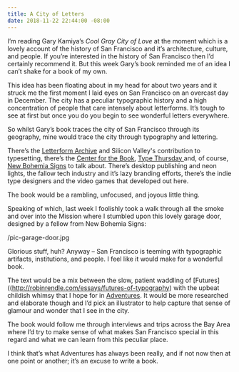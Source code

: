 ```yaml
---
title: A City of Letters
date: 2018-11-22 22:44:00 -08:00
---
```


I’m reading Gary Kamiya’s *Cool Gray City of Love* at the moment which is a lovely account of the history of San Francisco and it’s architecture, culture, and people. If you’re interested in the history of San Francisco then I’d certainly recommend it. But this week Gary’s book reminded me of an idea I can’t shake for a book of my own.

This idea has been floating about in my head for about two years and it struck me the first moment I laid eyes on San Francisco on an overcast day in December. The city has a peculiar typographic history and a high concentration of people that care intensely about letterforms. It’s tough to see at first but once you do you begin to see wonderful letters everywhere.

So whilst Gary’s book traces the city of San Francisco through its geography, mine would trace the city through typography and lettering.

There’s the [Letterform Archive](https://letterformarchive.org/) and Silicon Valley's contribution to typesetting, there’s the [Center for the Book](https://sfcb.org/), [Type Thursday ](https://www.typethursday.org/san-francisco/) and, of course, [New Bohemia Signs](https://www.newbohemiasigns.com/about/) to talk about. There’s desktop publishing and neon lights, the fallow tech industry and it’s lazy branding efforts, there’s the indie type designers and the video games that developed out here.

The book would be a rambling, unfocused, and joyous little thing.

Speaking of which, last week I foolishly took a walk through all the smoke and over into the Mission where I stumbled upon this lovely garage door, designed by a fellow from New Bohemia Signs:

/pic-garage-door.jpg

Glorious stuff, huh? Anyway – San Francisco is teeming with typographic artifacts, institutions, and people. I feel like it would make for a wonderful book.

The text would be a mix between the slow, patient waddling of [Futures]((http://robinrendle.com/essays/futures-of-typography) with the upbeat childish whimsy that I hope for in [Adventures](http://robinrendle.com/adventures). It would be more researched and elaborate though and I’d pick an illustrator to help capture that sense of glamour and wonder that I see in the city.

The book would follow me through interviews and trips across the Bay Area where I’d try to make sense of what makes San Francisco special in this regard and what we can learn from this peculiar place.

I think that’s what Adventures has always been really, and if not now then at one point or another; it’s an excuse to write a book.